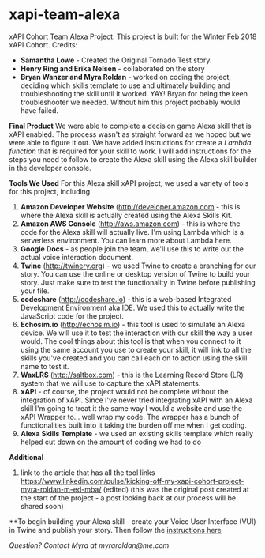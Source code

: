 # xapi-team-alexa
xAPI Cohort Team Alexa Project. 
This project is built for the Winter Feb 2018 xAPI Cohort. 
Credits:
* **Samantha Lowe** - Created the Original Tornado Test story.
* **Henry Ring and Erika Nelsen** - collaborated on the story
* **Bryan Wanzer and Myra Roldan** - worked on coding the project, deciding which skills template to use and ultimately building and troubleshooting the skill until it worked. YAY! Bryan for being the keen troubleshooter we needed. Without him this project probably would have failed. 

**Final Product**
We were able to complete a decision game Alexa skill that is xAPI enabled. The process wasn't as straight forward as we hoped but we were able to figure it out. We have added instructions for create a _Lambda function_ that is required for your skill to work. I will add instructions for the steps you need to follow to create the Alexa skill using the Alexa skill builder in the developer console. 

**Tools We Used**
For this Alexa skill xAPI project, we used a variety of tools for this project, including:

1. **Amazon Developer Website** (http://developer.amazon.com - this is where the Alexa skill is actually created using the Alexa Skills Kit.
2. **Amazon AWS Console** (http://aws.amazon.com) - this is where the code for the Alexa skill will actually live. I'm using Lambda which is a serverless environment. You can learn more about Lambda here.
3. **Google Docs** - as people join the team, we'll use this to write out the actual voice interaction document.
4. **Twine** (http://twinery.org) - we used Twine to create a branching for our story. You can use the online or desktop version of Twine to build your story. Just make sure to test the functionality in Twine before publishing your file. 
5. **codeshare** (http://codeshare.io) - this is a web-based Integrated Development Environment aka IDE. We used this to actually write the JavaScript code for the project.
6. **Echosim.io** (http://echosim.io)  - this tool is used to simulate an Alexa device. We will use it to test the interaction with our skill the way a user would. The cool things about this tool is that when you connect to it using the same account you use to create your skill, it will link to all the skills you've created and you can call each on to action using the skill name to test it.
7. **WaxLRS** (http://saltbox.com) - this is the Learning Record Store (LR) system that we will use to capture the xAPI statements.
8. **xAPI** - of course, the project would not be complete without the integration of xAPI. Since I've never tried integrating xAPI with an Alexa skill I'm going to treat it the same way I would a website and use the xAPI Wrapper to... well wrap my code. The wrapper has a bunch of functionalities built into it taking the burden off me when I get coding.
9. **Alexa Skills Template** - we used an existing skills template which really helped cut down on the amount of coding we had to do

**Additional**
1. link to the article that has all the tool links  https://www.linkedin.com/pulse/kicking-off-my-xapi-cohort-project-myra-roldan-m-ed-mba/ (edited) (this was the original post created at the start of the project - a post looking back at our process will be shared soon)

**To begin building your Alexa skill - create your Voice User Interface (VUI) in Twine and publish your story. Then follow the [instructions here ](https://github.com/mirarol/xapi-team-alexa/blob/master/interaction%20models/developer-instructions.md)

_Question? Contact Myra at myraroldan@me.com_



